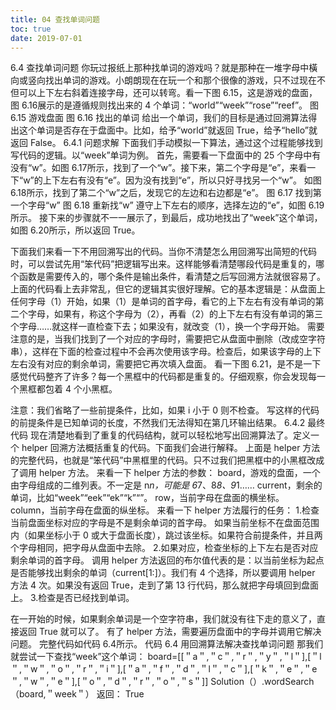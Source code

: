 ```yaml
---
title: 04 查找单词问题
toc: true
date: 2019-07-01
---
```


6.4 查找单词问题
你玩过报纸上那种找单词的游戏吗？就是那种在一堆字母中橫向或竖向找出单词的游戏。小朗朗现在在玩一个和那个很像的游戏，只不过现在不但可以上下左右斜着连接字母，还可以转弯。看一下图 6.15，这是游戏的盘面，图 6.16展示的是遵循规则找出来的 4 个单词：“world”“week”“rose”“reef”。
图 6.15 游戏盘面
图 6.16 找出的单词
给出一个单词，我们的目标是通过回溯算法得出这个单词是否存在于盘面中。比如，给予“world”就返回 True，给予“hello”就返回 False。
6.4.1 问题求解
下面我们手动模拟一下算法，通过这个过程能够找到写代码的逻辑。以“week”单词为例。
首先，需要看一下盘面中的 25 个字母中有没有“w”。如图 6.17所示，找到了一个“w”。接下来，第二个字母是“e”，来看一下“w”的上下左右有没有“e”。因为没有找到“e”，所以只好寻找另一个“w”。
如图 6.18所示，找到了第二个“w”之后，发现它的左边和右边都是“e”。
图 6.17 找到第一个字母“w”
图 6.18 重新找“w”
遵守上下左右的顺序，选择左边的“e”，如图 6.19所示。
接下来的步骤就不一一展示了，到最后，成功地找出了“week”这个单词，如图 6.20所示，所以返回 True。

下面我们来看一下不用回溯写出的代码。当你不清楚怎么用回溯写出简短的代码时，可以尝试先用“笨代码”把逻辑写出来。这样能够看清楚哪段代码是重复的，哪个函数是需要传入的，哪个条件是输出条件，看清楚之后写回溯方法就很容易了。
上面的代码看上去非常乱，但它的逻辑其实很好理解。它的基本逻辑是：从盘面上任何字母（1）开始，如果（1）是单词的首字母，看它的上下左右有没有单词的第二个字母，如果有，称这个字母为（2），再看（2）的上下左右有没有单词的第三个字母……就这样一直检查下去；如果没有，就改变（1），换一个字母开始。
需要注意的是，当我们找到了一个对应的字母时，需要把它从盘面中删除（改成空字符串），这样在下面的检查过程中不会再次使用该字母。检查后，如果该字母的上下左右没有对应的剩余单词，需要把它再次填入盘面。
看一下图 6.21，是不是一下感觉代码整齐了许多？每一个黑框中的代码都是重复的。仔细观察，你会发现每一个黑框都包着 4 个小黑框。


注意：我们省略了一些前提条件，比如，如果 i 小于 0 则不检查。
写这样的代码的前提条件是已知单词的长度，不然我们无法得知在第几环输出结果。
6.4.2 最终代码
现在清楚地看到了重复的代码结构，就可以轻松地写出回溯算法了。定义一个 helper 回溯方法概括重复的代码。下面我们会进行解释。
上面是 helper 方法的完整代码，也就是“笨代码”中黑框里的代码。只不过我们把黑框中的小黑框改成了调用 helper 方法。
来看一下 helper 方法的参数：
board，游戏的盘面，一个由字母组成的二维列表。不一定是 n*n，可能是 6*7、8*8、9*1……
current，剩余的单词，比如“week”“eek”“ek”“k”“”。
row，当前字母在盘面的横坐标。
column，当前字母在盘面的纵坐标。
来看一下 helper 方法履行的任务：
1.检查当前盘面坐标对应的字母是不是剩余单词的首字母。
如果当前坐标不在盘面范围内（如果坐标小于 0 或大于盘面长度），跳过该坐标。如果符合前提条件，并且两个字母相同，把字母从盘面中去除。
2.如果对应，检查坐标的上下左右是否对应剩余单词的首字母。
调用 helper 方法返回的布尔值代表的是：以当前坐标为起点是否能够找出剩余的单词（current[1:]）。我们有 4 个选择，所以要调用 helper 方法 4 次。如果没有返回 True，走到了第 13 行代码，那么就把字母填回到盘面上。
3.检查是否已经找到单词。

在一开始的时候，如果剩余单词是一个空字符串，我们就没有往下走的意义了，直接返回 True 就可以了。
有了 helper 方法，需要遍历盘面中的字母并调用它解决问题。
完整代码如代码 6.4所示。
代码 6.4 用回溯算法解决查找单词问题
那我们就尝试一下查找“week”这个单词：
board=[[＂a＂,＂c＂,＂r＂,＂y＂,＂l＂],[＂l＂,＂w＂,＂o＂,＂r＂,＂i＂],[＂a＂,＂f＂,＂d＂,＂l＂,＂c＂],[＂k＂,＂e＂,＂e＂,＂w＂,＂e＂],[＂o＂,＂d＂,＂r＂,＂o＂,＂s＂]]
Solution（）.wordSearch（board,＂week＂）
返回：
True
